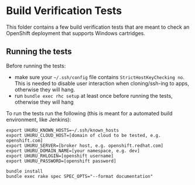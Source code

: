 # Build Verification Tests #

This folder contains a few build verification tests that are meant to check an OpenShift deployment that supports Windows cartridges.

## Running the tests ##

Before running the tests:

- make sure your `~/.ssh/config` file contains `StrictHostKeyChecking no`. This is needed to disable user interaction when cloning/ssh-ing to apps, otherwise they will hang.
- run `bundle exec rhc setup` at least once before running the tests, otherwise they will hang

To run the tests run the following (this is meant for a automated build environment, like Jenkins):
    
    export UHURU_KNOWN_HOSTS=~/.ssh/known_hosts
    export UHURU_CLOUD_HOST=[domain of cloud to be tested, e.g. openshift.com]
    export UHURU_SERVER=[broker host, e.g. openshift.redhat.com]
    export UHURU_DOMAIN_NAME=[your namespace, e.g. dev]
    export UHURU_RHLOGIN=[openshift username]
    export UHURU_PASSWORD=[openshift password]
    
    bundle install
    bundle exec rake spec SPEC_OPTS="--format documentation"
     